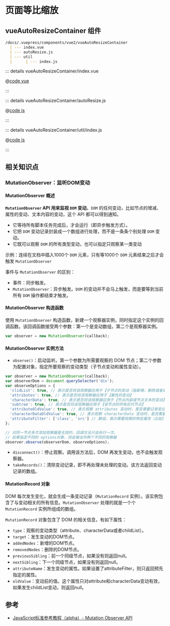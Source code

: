 # 页面等比缩放

## vueAutoResizeContainer 组件

``` md
/docs/.vuepress/components/vue2/vueAutoResizeContainer
  | --- index.vue
  | --- autoResize.js
  | --- util
  |      | --- index.js
```

::: details vueAutoResizeContainer/index.vue

@[code vue](./files/Vue2Components/vueAutoResizeContainer/index.vue)

:::

::: details vueAutoResizeContainer/autoResize.js

@[code js](./files/Vue2Components/vueAutoResizeContainer/autoResize.js)

:::

::: details vueAutoResizeContainer/util/index.js

@[code js](./files/Vue2Components/vueAutoResizeContainer/util/index.js)

:::

## 相关知识点

### MutationObserver：监听DOM变动

#### MutationObserver 概述

**`MutationObserver` API 用来监视 `DOM` 变动**。`DOM` 的任何变动，比如节点的增减、属性的变动、文本内容的变动，这个 API 都可以得到通知。

+ 它等待所有脚本任务完成后，才会运行（即异步触发方式）。
+ 它把 `DOM` 变动记录封装成一个数组进行处理，而不是一条条个别处理 `DOM` 变动。
+ 它既可以观察 `DOM` 的所有类型变动，也可以指定只观察某一类变动

示例：连续在文档中插入1000个 `DOM` 元素，只有等1000个 `DOM` 元素结束之后才会触发 `MutationObserver`

事件与 `MutationObserver` 的区别：

+ 事件：同步触发。
+ `MutationObserver`：异步触发。`DOM` 的变动并不会马上触发，而是要等到当前所有 `DOM` 操作都结束才触发。

#### MutationObserver 构造函数

使用 `MutationObserver` 构造函数，新建一个观察器实例，同时指定这个实例的回调函数。该回调函数接受两个参数：第一个是变动数组，第二个是观察器实例。

``` javascript
var observer = new MutationObserver(callback);
```

#### MutationObserver 实例方法

+ `observe()`：启动监听。第一个参数为所需要观察的 DOM 节点；第二个参数为配置对象，指定所要观察的变动类型（子节点变动和属性变动）。

``` javascript
var observer = new MutationObserver(callback);
var observerDom = document.querySelector('div');
var observeOptions = {
  'clidList': true, // 表示是否将该观察器应用于【子节点的变动（指新增，删除或者更改）】
  'attributes': true, // 表示是否将该观察器应用于【属性的变动】
  'characterData': true, // 表示是否将该观察器应用于【节点内容或节点文本的变动】
  'subtree': true, // 表示是否将该观察器应用于【该节点的所有后代节点】
  'attributeOldValue': true, // 表示观察 attributes 变动时，是否需要记录变动前的属性值
  'characterDataOldValue': true, // 表示观察 characterData 变动时，是否需要记录变动前的值
  'attributeFilter': ['class', 'src'] // 数组，表示需要观察的特定属性（比如['class', 'src']）
};

// 对同一节点多次添加观察器是无效的，回调方法只会执行一次。
// 如果指定不同的 options对象，则会被当作两个不同的观察器
observer.observe(observerDom, observeOptions);
```

+ `disconnect()`：停止观察。调用该方法后，DOM 再发生变动，也不会触发观察器。
+ `takeRecords()`：清除变动记录，即不再处理未处理的变动。该方法返回变动记录的数组。

#### MutationRecord 对象

DOM 每次发生变化，就会生成一条变动记录（`MutationRecord` 实例）。该实例包含了与变动相关的所有信息。`MutationObserver` 处理的就是一个个 `MutationRecord` 实例所组成的数组。

`MutationRecord` 对象包含了 DOM 的相关信息，有如下属性：

+ `type`：观察的变动类型（attribute、characterData或者childList）。
+ `target`：发生变动的DOM节点。
+ `addedNodes`：新增的DOM节点。
+ `removedNodes`：删除的DOM节点。
+ `previousSibling`：前一个同级节点，如果没有则返回null。
+ `nextSibling`：下一个同级节点，如果没有则返回null。
+ `attributeName`：发生变动的属性。如果设置了attributeFilter，则只返回预先指定的属性。
+ `oldValue`：变动前的值。这个属性只对attribute和characterData变动有效，如果发生childList变动，则返回null。

## 参考

+ [JavaScript标准参考教程（alpha）- Mutation Observer API](https://javascript.ruanyifeng.com/dom/mutationobserver.html#toc1)
